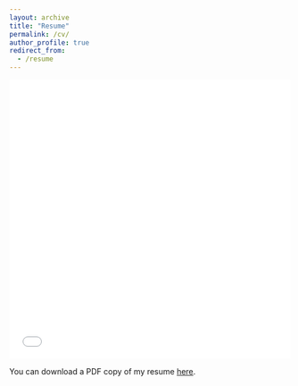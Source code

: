 ```yaml
---
layout: archive
title: "Resume"
permalink: /cv/
author_profile: true
redirect_from:
  - /resume
---
```


<iframe src="/files/pdf/resume_ivan_zanardi.pdf" width="100%" height="500" frameborder="no" border="0" marginwidth="0" marginheight="0"></iframe>

You can download a PDF copy of my resume [here](/files/pdf/resume_ivan_zanardi.pdf).
